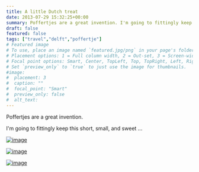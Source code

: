 ```yaml
---
title: A little Dutch treat
date: 2013-07-29 15:32:25+00:00
summary: Poffertjes are a great invention. I'm going to fittingly keep this short, small, and sweet ...
draft: false
featured: false
tags: ["travel","delft","poffertje"]
# Featured image
# To use, place an image named `featured.jpg/png` in your page's folder.
# Placement options: 1 = Full column width, 2 = Out-set, 3 = Screen-width
# Focal point options: Smart, Center, TopLeft, Top, TopRight, Left, Right, BottomLeft, Bottom, BottomRight
# Set `preview_only` to `true` to just use the image for thumbnails.
#image:
#  placement: 3
#  caption: ""
#  focal_point: "Smart"
#  preview_only: false
#  alt_text:
---
```


Poffertjes are a great invention.

I'm going to fittingly keep this short, small, and sweet ...

[![image](http://www.kartikkumar.com/wp-content/uploads/2013/07/wpid-wp-1375112240468.jpg)
](http://www.kartikkumar.com/wp-content/uploads/2013/07/wpid-wp-1375112240468.jpg) 

[![image](http://www.kartikkumar.com/wp-content/uploads/2013/07/wpid-wp-1375112268153.jpg)
](http://www.kartikkumar.com/wp-content/uploads/2013/07/wpid-wp-1375112268153.jpg) 

[![image](http://www.kartikkumar.com/wp-content/uploads/2013/07/wpid-wp-1375112286868.jpg)
](http://www.kartikkumar.com/wp-content/uploads/2013/07/wpid-wp-1375112286868.jpg)
